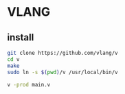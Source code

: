 # VLANG

## install

```bash
git clone https://github.com/vlang/v
cd v
make
sudo ln -s $(pwd)/v /usr/local/bin/v
```

```bash
v -prod main.v
```

